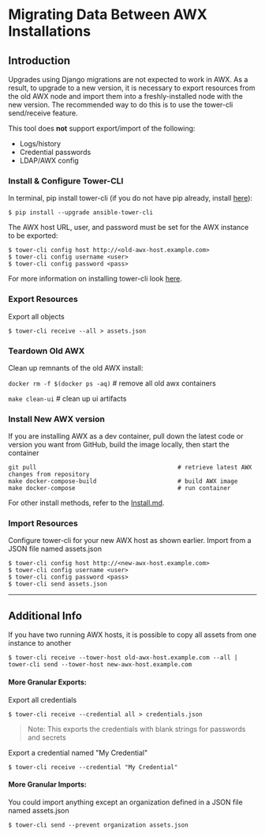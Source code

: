 # Migrating Data Between AWX Installations

## Introduction

Upgrades using Django migrations are not expected to work in AWX.  As a result, to upgrade to a new version, it is necessary to export resources from the old AWX node and import them into a freshly-installed node with the new version.  The recommended way to do this is to use the tower-cli send/receive feature.

This tool does __not__ support export/import of the following:
* Logs/history
* Credential passwords
* LDAP/AWX config

### Install & Configure Tower-CLI

In terminal, pip install tower-cli (if you do not have pip already, install [here](https://pip.pypa.io/en/stable/installing/)):
```
$ pip install --upgrade ansible-tower-cli
```

The AWX host URL, user, and password must be set for the AWX instance to be exported:
```
$ tower-cli config host http://<old-awx-host.example.com>
$ tower-cli config username <user>
$ tower-cli config password <pass>
```

For more information on installing tower-cli look [here](http://tower-cli.readthedocs.io/en/latest/quickstart.html).


### Export Resources

Export all objects

```$ tower-cli receive --all > assets.json```



### Teardown Old AWX

Clean up remnants of the old AWX install:

```docker rm -f $(docker ps -aq)```     # remove all old awx containers

```make clean-ui```              # clean up ui artifacts


### Install New AWX version

If you are installing AWX as a dev container, pull down the latest code or version you want from GitHub, build
the image locally, then start the container

```
git pull                                        # retrieve latest AWX changes from repository
make docker-compose-build                       # build AWX image
make docker-compose                             # run container
```
For other install methods, refer to the [Install.md](https://github.com/ansible/awx/blob/devel/INSTALL.md). 
 

### Import Resources


Configure tower-cli for your new AWX host as shown earlier.  Import from a JSON file named assets.json

```
$ tower-cli config host http://<new-awx-host.example.com>
$ tower-cli config username <user>
$ tower-cli config password <pass>
$ tower-cli send assets.json
```

--------------------------------------------------------------------------------

## Additional Info

If you have two running AWX hosts, it is possible to copy all assets from one instance to another

```$ tower-cli receive --tower-host old-awx-host.example.com --all | tower-cli send --tower-host new-awx-host.example.com```



#### More Granular Exports:

Export all credentials

```$ tower-cli receive --credential all > credentials.json```
> Note: This exports the credentials with blank strings for passwords and secrets

Export a credential named "My Credential"

```$ tower-cli receive --credential "My Credential"```

#### More Granular Imports:


You could import anything except an organization defined in a JSON file named assets.json

```$ tower-cli send --prevent organization assets.json```
